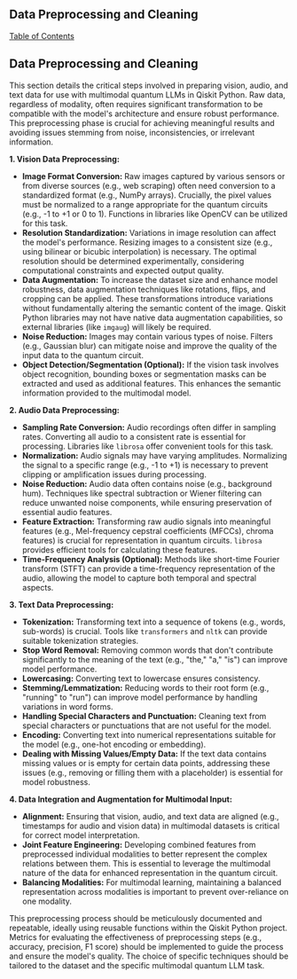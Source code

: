 ## Data Preprocessing and Cleaning

[Table of Contents](#table-of-contents)

## Data Preprocessing and Cleaning

This section details the critical steps involved in preparing vision, audio, and text data for use with multimodal quantum LLMs in Qiskit Python.  Raw data, regardless of modality, often requires significant transformation to be compatible with the model's architecture and ensure robust performance. This preprocessing phase is crucial for achieving meaningful results and avoiding issues stemming from noise, inconsistencies, or irrelevant information.

**1. Vision Data Preprocessing:**

* **Image Format Conversion:** Raw images captured by various sensors or from diverse sources (e.g., web scraping) often need conversion to a standardized format (e.g., NumPy arrays).  Crucially, the pixel values must be normalized to a range appropriate for the quantum circuits (e.g., -1 to +1 or 0 to 1).  Functions in libraries like OpenCV can be utilized for this task.
* **Resolution Standardization:** Variations in image resolution can affect the model's performance.  Resizing images to a consistent size (e.g., using bilinear or bicubic interpolation) is necessary.  The optimal resolution should be determined experimentally, considering computational constraints and expected output quality.
* **Data Augmentation:** To increase the dataset size and enhance model robustness, data augmentation techniques like rotations, flips, and cropping can be applied. These transformations introduce variations without fundamentally altering the semantic content of the image. Qiskit Python libraries may not have native data augmentation capabilities, so external libraries (like `imgaug`) will likely be required.
* **Noise Reduction:** Images may contain various types of noise. Filters (e.g., Gaussian blur) can mitigate noise and improve the quality of the input data to the quantum circuit.
* **Object Detection/Segmentation (Optional):**  If the vision task involves object recognition, bounding boxes or segmentation masks can be extracted and used as additional features. This enhances the semantic information provided to the multimodal model.

**2. Audio Data Preprocessing:**

* **Sampling Rate Conversion:**  Audio recordings often differ in sampling rates. Converting all audio to a consistent rate is essential for processing. Libraries like `librosa` offer convenient tools for this task.
* **Normalization:** Audio signals may have varying amplitudes.  Normalizing the signal to a specific range (e.g., -1 to +1) is necessary to prevent clipping or amplification issues during processing.
* **Noise Reduction:** Audio data often contains noise (e.g., background hum). Techniques like spectral subtraction or Wiener filtering can reduce unwanted noise components, while ensuring preservation of essential audio features.
* **Feature Extraction:** Transforming raw audio signals into meaningful features (e.g., Mel-frequency cepstral coefficients (MFCCs), chroma features) is crucial for representation in quantum circuits.  `librosa` provides efficient tools for calculating these features.
* **Time-Frequency Analysis (Optional):** Methods like short-time Fourier transform (STFT) can provide a time-frequency representation of the audio, allowing the model to capture both temporal and spectral aspects.


**3. Text Data Preprocessing:**

* **Tokenization:**  Transforming text into a sequence of tokens (e.g., words, sub-words) is crucial.  Tools like `transformers` and `nltk` can provide suitable tokenization strategies.
* **Stop Word Removal:** Removing common words that don't contribute significantly to the meaning of the text (e.g., "the," "a," "is") can improve model performance.
* **Lowercasing:** Converting text to lowercase ensures consistency.
* **Stemming/Lemmatization:** Reducing words to their root form (e.g., "running" to "run") can improve model performance by handling variations in word forms.
* **Handling Special Characters and Punctuation:**  Cleaning text from special characters or punctuations that are not useful for the model.
* **Encoding:** Converting text into numerical representations suitable for the model (e.g., one-hot encoding or embedding).
* **Dealing with Missing Values/Empty Data:** If the text data contains missing values or is empty for certain data points, addressing these issues (e.g., removing or filling them with a placeholder) is essential for model robustness.


**4. Data Integration and Augmentation for Multimodal Input:**

* **Alignment:**  Ensuring that vision, audio, and text data are aligned (e.g., timestamps for audio and vision data) in multimodal datasets is critical for correct model interpretation.
* **Joint Feature Engineering:** Developing combined features from preprocessed individual modalities to better represent the complex relations between them.  This is essential to leverage the multimodal nature of the data for enhanced representation in the quantum circuit.
* **Balancing Modalities:** For multimodal learning, maintaining a balanced representation across modalities is important to prevent over-reliance on one modality.

This preprocessing process should be meticulously documented and repeatable, ideally using reusable functions within the Qiskit Python project.  Metrics for evaluating the effectiveness of preprocessing steps (e.g., accuracy, precision, F1 score) should be implemented to guide the process and ensure the model's quality.  The choice of specific techniques should be tailored to the dataset and the specific multimodal quantum LLM task.


<a id='chapter-2-subchapter-5'></a>